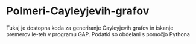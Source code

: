 # Polmeri-Cayleyjevih-grafov
Tukaj je dostopna koda za generiranje Cayleyjevih grafov in iskanje premerov le-teh v programu GAP.
Podatki so obdelani s pomočjo Pythona

